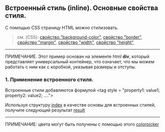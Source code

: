 ## Встроенный стиль (inline). Основные свойства стиля.

С помощью CSS страницу HTML можно стилизовать.

> см. (CSS):
[свойство "background-color"](http://htmlbook.ru/css/background-color),
[свойство "border"](http://htmlbook.ru/css/border),
[свойство "margin"](http://htmlbook.ru/css/margin),
[свойство "width"](http://htmlbook.ru/css/width),
[свойство "height"](http://htmlbook.ru/css/height),


---

ПРИМЕЧАНИЕ. Этот пример основан на элементе html **div**, который представляет универсальный контейнер, что означает, что мы можем работать с ним как с коробкой, указывая размеры и отступы.

### 1. Применение встроенного стиля.
Встроенные стили добавляются формулой &lt;tag style = "property1: value1; property2: value2; ...."&gt;

Используя структуру [index](./index.html) в качестве основы для встроенных стилей, получите следующий результат
[result](./result.png)


---

ПРИМЕЧАНИЕ: цвета могут быть получены с помощью этого [colorpicker](https://www.w3schools.com/colors/colors_picker.asp)